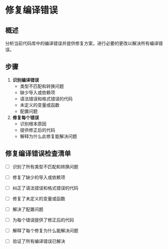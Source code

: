# 修复编译错误

## 概述

分析当前代码库中的编译错误并提供修复方案，进行必要的更改以解决所有编译错误。

## 步骤

1. **识别编译错误**
    - 类型不匹配和转换问题
    - 缺少导入或依赖项
    - 语法错误和格式错误的代码
    - 未定义的变量或函数
    - 配置问题
2. **修复每个错误**
    - 识别根本原因
    - 提供修正后的代码
    - 解释为什么此修复能解决问题

## 修复编译错误检查清单

- [ ] 识别了所有类型不匹配和转换问题
- [ ] 修复了缺少的导入或依赖项
- [ ] 纠正了语法错误和格式错误的代码
- [ ] 修复了未定义的变量或函数
- [ ] 解决了配置问题
- [ ] 为每个错误提供了修正后的代码
- [ ] 解释了每个修复为什么能解决问题
- [ ] 验证了所有编译错误已解决


